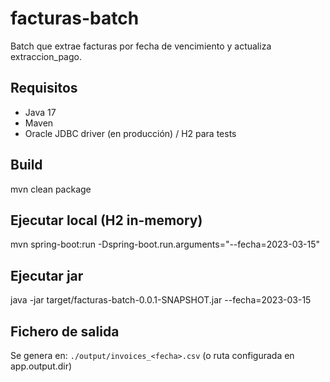 # facturas-batch
Batch que extrae facturas por fecha de vencimiento y actualiza extraccion_pago.

## Requisitos
- Java 17
- Maven
- Oracle JDBC driver (en producción) / H2 para tests

## Build
mvn clean package

## Ejecutar local (H2 in-memory)
mvn spring-boot:run -Dspring-boot.run.arguments="--fecha=2023-03-15"

## Ejecutar jar
java -jar target/facturas-batch-0.0.1-SNAPSHOT.jar --fecha=2023-03-15

## Fichero de salida
Se genera en: `./output/invoices_<fecha>.csv` (o ruta configurada en app.output.dir)


